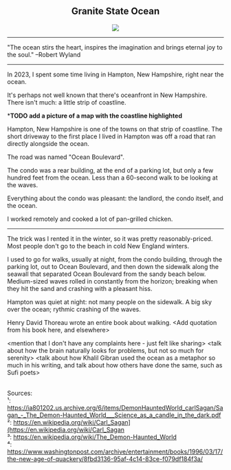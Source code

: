 ## <div align="center">Granite State Ocean<div>

<div align="center">
  <img src="https://bradleyculley.github.io/images/The_Demon-Haunted_World.jpg" />
</div>

<hr/>

"The ocean stirs the heart, inspires the imagination and brings eternal joy to the soul." –Robert Wyland

<hr/>

In 2023, I spent some time living in Hampton, New Hampshire, right near the ocean.

It's perhaps not well known that there's oceanfront in New Hampshire. There isn't much: a little strip of coastline.

***TODO add a picture of a map with the coastline highlighted**

Hampton, New Hampshire is one of the towns on that strip of coastline.
The short driveway to the first place I lived in Hampton was off a road that ran directly alongside the ocean.

The road was named "Ocean Boulevard".

The condo was a rear building, at the end of a parking lot, but only a few hundred feet from the ocean.
Less than a 60-second walk to be looking at the waves.

Everything about the condo was pleasant: the landlord, the condo itself, and the ocean.

I worked remotely and cooked a lot of pan-grilled chicken.

<hr/>

<p>
The trick was I rented it in the winter, so it was pretty reasonably-priced.
Most people don't go to the beach in cold New England winters.
</p>

<p>
I used to go for walks, usually at night, from the condo building, through the parking lot, out to Ocean Boulevard, and then down the sidewalk along the seawall that separated Ocean Boulevard from the sandy beach below.
Medium-sized waves rolled in constantly from the horizon; breaking when they hit the sand and crashing with a pleasant hiss.
</p>

<p>
Hampton was quiet at night: not many people on the sidewalk. A big sky over the ocean; rythmic crashing of the waves.
</p>

Henry David Thoreau wrote an entire book about walking.
<Add quotation from his book here, and elsewhere>


<mention that I don't have any complaints here - just felt like sharing>
<talk about grandma Nora and how she loved the beach>
<talk about how the brain naturally looks for problems, but not so much for serenity>
<talk about how Khalil Gibran used the ocean as a metaphor so much in his writing, and talk about how others have done the same, such as Sufi poets>

<br/>
Sources:<br/>
¹: <a href="https://ia801202.us.archive.org/6/items/DemonHauntedWorld_carlSagan/Sagan_-_The_Demon-Haunted_World___Science_as_a_candle_in_the_dark.pdf">https://ia801202.us.archive.org/6/items/DemonHauntedWorld_carlSagan/Sagan_-_The_Demon-Haunted_World___Science_as_a_candle_in_the_dark.pdf</a><br/>
²: <a href="https://en.wikipedia.org/wiki/Carl_Sagan">https://en.wikipedia.org/wiki/Carl_Sagan](https://en.wikipedia.org/wiki/Carl_Sagan</a><br/>
³: <a href="https://en.wikipedia.org/wiki/The_Demon-Haunted_World">https://en.wikipedia.org/wiki/The_Demon-Haunted_World</a><br/>
⁴: <a href="https://www.washingtonpost.com/archive/entertainment/books/1996/03/17/the-new-age-of-quackery/8fbd3136-95af-4c14-83ce-f079df184f3a/">https://www.washingtonpost.com/archive/entertainment/books/1996/03/17/the-new-age-of-quackery/8fbd3136-95af-4c14-83ce-f079df184f3a/</a><br/>
